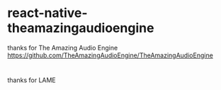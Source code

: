 # react-native-theamazingaudioengine


thanks for The Amazing Audio Engine https://github.com/TheAmazingAudioEngine/TheAmazingAudioEngine
#
thanks for LAME